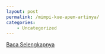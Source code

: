 ```yaml
---
layout: post
permalink: /mimpi-kue-apem-artinya/
categories:
    - Uncategorized
---
```


[Baca Selengkapnya](/01)